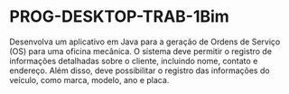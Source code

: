 # PROG-DESKTOP-TRAB-1Bim
Desenvolva um aplicativo em Java para a geração de Ordens de Serviço (OS) para uma oficina mecânica. O sistema deve permitir o registro de informações detalhadas sobre o cliente, incluindo nome, contato e endereço. Além disso, deve possibilitar o registro das informações do veículo, como marca, modelo, ano e placa.
